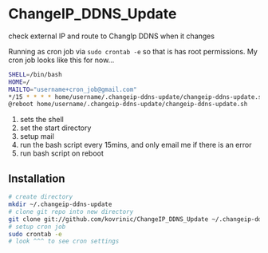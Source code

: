 # ChangeIP_DDNS_Update
check external IP and route to ChangIp DDNS when it changes

Running as cron job via `sudo crontab -e` so that is has root permissions.
My cron job looks like this for now...

```bash
SHELL=/bin/bash
HOME=/
MAILTO="username+cron_job@gmail.com"
*/15 * * * * home/username/.changeip-ddns-update/changeip-ddns-update.sh > dev/null
@reboot home/username/.changeip-ddns-update/changeip-ddns-update.sh
```

1. sets the shell
2. set the start directory
3. setup mail
4. run the bash script every 15mins, and only email me if there is an error
5. run bash script on reboot

Installation
------------

``` bash
# create directory
mkdir ~/.changeip-ddns-update
# clone git repo into new directory
git clone git://github.com/kovrinic/ChangeIP_DDNS_Update ~/.changeip-ddns-update
# setup cron job
sudo crontab -e
# look ^^^ to see cron settings
```

